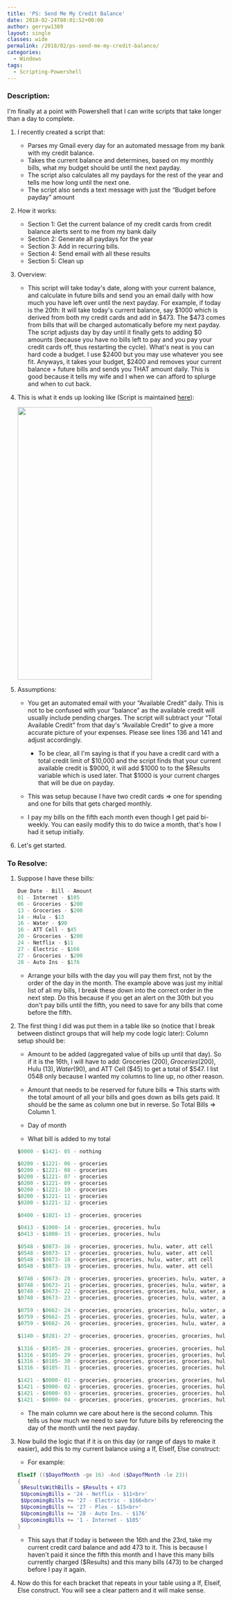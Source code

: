 ```yaml
---
title: 'PS: Send Me My Credit Balance'
date: 2018-02-24T08:01:52+00:00
author: gerryw1389
layout: single
classes: wide
permalink: /2018/02/ps-send-me-my-credit-balance/
categories:
  - Windows
tags:
  - Scripting-Powershell
---
```

<!--more-->

### Description:

I'm finally at a point with Powershell that I can write scripts that take longer than a day to complete. 

1. I recently created a script that:

   - Parses my Gmail every day for an automated message from my bank with my credit balance.
   - Takes the current balance and determines, based on my monthly bills, what my budget should be until the next payday.
   - The script also calculates all my paydays for the rest of the year and tells me how long until the next one.
   - The script also sends a text message with just the &#8220;Budget before payday&#8221; amount

2. How it works:
   - Section 1: Get the current balance of my credit cards from credit balance alerts sent to me from my bank daily  
   - Section 2: Generate all paydays for the year  
   - Section 3: Add in recurring bills.  
   - Section 4: Send email with all these results  
   - Section 5: Clean up

3. Overview:  
   - This script will take today's date, along with your current balance, and calculate in future bills and send you an email daily with how much you have left over until the next payday. For example, if today is the 20th: It will take today's current balance, say $1000 which is derived from both my credit cards and add in $473. The $473 comes from bills that will be charged automatically before my next payday. The script adjusts day by day until it finally gets to adding $0 amounts (because you have no bills left to pay and you pay your credit cards off, thus restarting the cycle). What's neat is you can hard code a budget. I use $2400 but you may use whatever you see fit. Anyways, it takes your budget, $2400 and removes your current balance + future bills and sends you THAT amount daily. This is good because it tells my wife and I when we can afford to splurge and when to cut back.

4. This is what it ends up looking like (Script is maintained [here](https://github.com/gerryw1389/powershell/blob/main/gwMisc/Public/Send-CreditBalance.ps1)):

   <img class="alignnone size-full wp-image-4994" src="https://automationadmin.com/assets/images/uploads/2018/02/credit-card.png" alt="" width="310" height="628" srcset="https://automationadmin.com/assets/images/uploads/2018/02/credit-card.png 310w, https://automationadmin.com/assets/images/uploads/2018/02/credit-card-148x300.png 148w" sizes="(max-width: 310px) 100vw, 310px" /> 

5. Assumptions:  

   - You get an automated email with your &#8220;Available Credit&#8221; daily. This is not to be confused with your &#8220;balance&#8221; as the available credit will usually include pending charges. The script will subtract your &#8220;Total Available Credit&#8221; from that day's &#8220;Available Credit&#8221; to give a more accurate picture of your expenses. Please see lines 136 and 141 and adjust accordingly.

     - To be clear, all I'm saying is that if you have a credit card with a total credit limit of $10,000 and the script finds that your current available credit is $9000, it will add $1000 to to the $Results variable which is used later. That $1000 is your current charges that will be due on payday.

   - This was setup because I have two credit cards => one for spending and one for bills that gets charged monthly.  
   - I pay my bills on the fifth each month even though I get paid bi-weekly. You can easily modify this to do twice a month, that's how I had it setup initially.

6. Let's get started. 

### To Resolve:

1. Suppose I have these bills:

   ```powershell
   Due Date - Bill - Amount
   01 - Internet - $105
   06 - Groceries - $200
   13 - Groceries - $200
   14 - Hulu - $13
   16 - Water - $90
   16 - ATT Cell - $45
   20 - Groceries - $200
   24 - Netflix - $11
   27 - Electric - $166
   27 - Groceries - $200
   28 - Auto Ins - $176
   ```

   - Arrange your bills with the day you will pay them first, not by the order of the day in the month. The example above was just my initial list of all my bills, I break these down into the correct order in the next step. Do this because if you get an alert on the 30th but you don't pay bills until the fifth, you need to save for any bills that come before the fifth.

2. The first thing I did was put them in a table like so (notice that I break between distinct groups that will help my code logic later): Column setup should be:

   - Amount to be added (aggregated value of bills up until that day). So if it is the 16th, I will have to add: Groceries ($200), Groceries ($200), Hulu ($13), Water ($90), and ATT Cell ($45) to get a total of $547. I list 0548 only because I wanted my columns to line up, no other reason.

   - Amount that needs to be reserved for future bills => This starts with the total amount of all your bills and goes down as bills gets paid. It should be the same as column one but in reverse. So Total Bills => Column 1.

   - Day of month

   - What bill is added to my total

   ```powershell
   $0000 - $1421- 05 - nothing

   $0200 - $1221- 06 - groceries
   $0200 - $1221- 08 - groceries
   $0200 - $1221- 07 - groceries
   $0200 - $1221- 09 - groceries
   $0200 - $1221- 10 - groceries
   $0200 - $1221- 11 - groceries
   $0200 - $1221- 12 - groceries

   $0400 - $1021- 13 - groceries, groceries

   $0413 - $1008- 14 - groceries, groceries, hulu
   $0413 - $1008- 15 - groceries, groceries, hulu

   $0548 - $0873- 16 - groceries, groceries, hulu, water, att cell
   $0548 - $0873- 17 - groceries, groceries, hulu, water, att cell
   $0548 - $0873- 18 - groceries, groceries, hulu, water, att cell
   $0548 - $0873- 19 - groceries, groceries, hulu, water, att cell

   $0748 - $0673- 20 - groceries, groceries, groceries, hulu, water, att cell
   $0748 - $0673- 21 - groceries, groceries, groceries, hulu, water, att cell
   $0748 - $0673- 22 - groceries, groceries, groceries, hulu, water, att cell
   $0748 - $0673- 23 - groceries, groceries, groceries, hulu, water, att cell

   $0759 - $0662- 24 - groceries, groceries, groceries, hulu, water, att cell, netflix
   $0759 - $0662- 25 - groceries, groceries, groceries, hulu, water, att cell, netflix
   $0759 - $0662- 26 - groceries, groceries, groceries, hulu, water, att cell, netflix

   $1140 - $0281- 27 - groceries, groceries, groceries, groceries, hulu, water, att cell, netflix, electric, plex

   $1316 - $0105- 28 - groceries, groceries, groceries, groceries, hulu, water, att cell, netflix, electric, plex, auto ins
   $1316 - $0105- 29 - groceries, groceries, groceries, groceries, hulu, water, att cell, netflix, electric, plex, auto ins
   $1316 - $0105- 30 - groceries, groceries, groceries, groceries, hulu, water, att cell, netflix, electric, plex, auto ins
   $1316 - $0105- 31 - groceries, groceries, groceries, groceries, hulu, water, att cell, netflix, electric, plex, auto ins

   $1421 - $0000- 01 - groceries, groceries, groceries, groceries, hulu, water, att cell, netflix, electric, plex, auto ins, internet
   $1421 - $0000- 02 - groceries, groceries, groceries, groceries, hulu, water, att cell, netflix, electric, plex, auto ins, internet
   $1421 - $0000- 03 - groceries, groceries, groceries, groceries, hulu, water, att cell, netflix, electric, plex, auto ins, internet
   $1421 - $0000- 04 - groceries, groceries, groceries, groceries, hulu, water, att cell, netflix, electric, plex, auto ins, internet
   ```

   - The main column we care about here is the second column. This tells us how much we need to save for future bills by referencing the day of the month until the next payday.

3. Now build the logic that if it is on this day (or range of days to make it easier), add this to my current balance using a If, ElseIf, Else construct:  

   - For example:

   ```powershell
   ElseIf (($DayofMonth -ge 16) -And ($DayofMonth -le 23))
   {
   	$ResultsWithBills = $Results + 473
   	$UpcomingBills = '24 - Netflix - $11<br>'
   	$UpcomingBills += '27 - Electric - $166<br>'
   	$UpcomingBills += '27 - Plex - $15<br>'
   	$UpcomingBills += '28 - Auto Ins. - $176'
   	$UpcomingBills += '1 - Internet - $105'
   }
   ```

   - This says that if today is between the 16th and the 23rd, take my current credit card balance and add 473 to it. This is because I haven't paid it since the fifth this month and I have this many bills currently charged ($Results) and this many bills (473) to be charged before I pay it again.

4. Now do this for each bracket that repeats in your table using a If, Elseif, Else construct. You will see a clear pattern and it will make sense.


